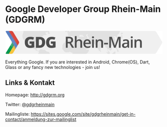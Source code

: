 # Google Developer Group Rhein-Main (GDGRM)
![Google Developer Group Rhein-Main](./gdgrm.logo.png)

Everything Google. If you are interested in Android, Chrome(OS), Dart, Glass or any fancy new
technologies - join us!


## Links &amp; Kontakt

Homepage: <http://gdgrm.org>



Twitter: [@gdgrheinmain](https://twitter.com/@gdgrheinmain)





Mailingliste: <https://sites.google.com/site/gdgrheinmain/get-in-contact/anmeldung-zur-mailinglist>


